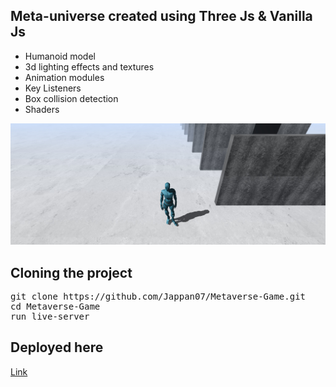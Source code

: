 ## Meta-universe created using Three Js & Vanilla Js

 - Humanoid model
 - 3d lighting effects and textures
 - Animation modules
 - Key Listeners
 - Box collision detection
 - Shaders

<img src="img/landing.png">

## Cloning the project
<pre>
git clone https://github.com/Jappan07/Metaverse-Game.git
cd Metaverse-Game
run live-server
</pre>

## Deployed here
<a href="https://jappan07.github.io/Metaverse-Game/" target="/blank">Link</a>

#